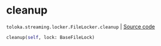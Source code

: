 # cleanup
`toloka.streaming.locker.FileLocker.cleanup` | [Source code](https://github.com/Toloka/toloka-kit/blob/v1.1.2/src/streaming/locker.py#L107)

```python
cleanup(self, lock: BaseFileLock)
```

